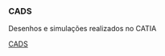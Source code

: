 ### CADS

Desenhos e simulações realizados no CATIA

[CADS](https://drive.google.com/drive/folders/1ZQD69CHTmibdnl-rKlAcis0q-CZuaUdq)
